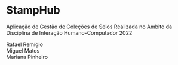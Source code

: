 # StampHub

Aplicação de Gestão de Coleções de Selos
Realizada no Ambito da Disciplina de Interação Humano-Computador 2022

Rafael Remígio  
Miguel Matos  
Mariana Pinheiro
